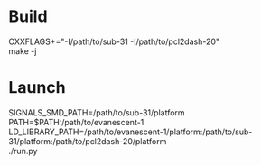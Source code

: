 # Build

CXXFLAGS+="-I/path/to/sub-31 -I/path/to/pcl2dash-20" \
make -j

# Launch

SIGNALS_SMD_PATH=/path/to/sub-31/platform \
PATH=$PATH:/path/to/evanescent-1 \
LD_LIBRARY_PATH=/path/to/evanescent-1/platform:/path/to/sub-31/platform:/path/to/pcl2dash-20/platform \
./run.py
